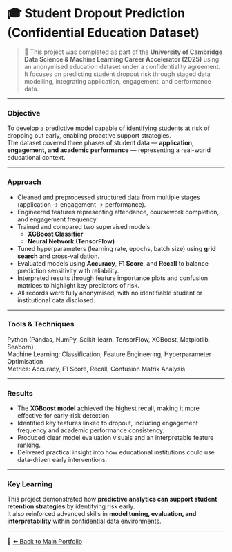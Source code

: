 # 🎓 Student Dropout Prediction (Confidential Education Dataset)

> 🧩 This project was completed as part of the **University of Cambridge Data Science & Machine Learning Career Accelerator (2025)** using an anonymised education dataset under a confidentiality agreement.  
> It focuses on predicting student dropout risk through staged data modelling, integrating application, engagement, and performance data.

---

### Objective
To develop a predictive model capable of identifying students at risk of dropping out early, enabling proactive support strategies.  
The dataset covered three phases of student data — **application, engagement, and academic performance** — representing a real-world educational context.

---

### Approach
- Cleaned and preprocessed structured data from multiple stages (application → engagement → performance).  
- Engineered features representing attendance, coursework completion, and engagement frequency.  
- Trained and compared two supervised models:
  - **XGBoost Classifier**
  - **Neural Network (TensorFlow)**
- Tuned hyperparameters (learning rate, epochs, batch size) using **grid search** and cross-validation.  
- Evaluated models using **Accuracy**, **F1 Score**, and **Recall** to balance prediction sensitivity with reliability.  
- Interpreted results through feature importance plots and confusion matrices to highlight key predictors of risk.  
- All records were fully anonymised, with no identifiable student or institutional data disclosed.

---

### Tools & Techniques
Python (Pandas, NumPy, Scikit-learn, TensorFlow, XGBoost, Matplotlib, Seaborn)  
Machine Learning: Classification, Feature Engineering, Hyperparameter Optimisation  
Metrics: Accuracy, F1 Score, Recall, Confusion Matrix Analysis  

---

### Results
- The **XGBoost model** achieved the highest recall, making it more effective for early-risk detection.  
- Identified key features linked to dropout, including engagement frequency and academic performance consistency.  
- Produced clear model evaluation visuals and an interpretable feature ranking.  
- Delivered practical insight into how educational institutions could use data-driven early interventions.

---

### Key Learning
This project demonstrated how **predictive analytics can support student retention strategies** by identifying risk early.  
It also reinforced advanced skills in **model tuning, evaluation, and interpretability** within confidential data environments.  

---

🔗 [⬅️ Back to Main Portfolio](../README.md)
